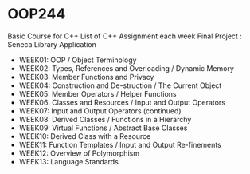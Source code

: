 # OOP244
 Basic Course for C++
 List of C++ Assignment each week
 Final Project : Seneca Library Application

- WEEK01: OOP / Object Terminology
- WEEK02: Types, References and Overloading / Dynamic Memory
- WEEK03: Member Functions and Privacy
- WEEK04: Construction and De-struction / The Current Object
- WEEK05: Member Operators / Helper Functions
- WEEK06: Classes and Resources / Input and Output Operators
- WEEK07: Input and Output Operators (continued)
- WEEK08: Derived Classes / Functions in a Hierarchy
- WEEK09: Virtual Functions / Abstract Base Classes
- WEEK10: Derived Class with a Resource
- WEEK11: Function Templates / Input and Output Re-finements
- WEEK12: Overview of Polymorphism
- WEEK13: Language Standards
